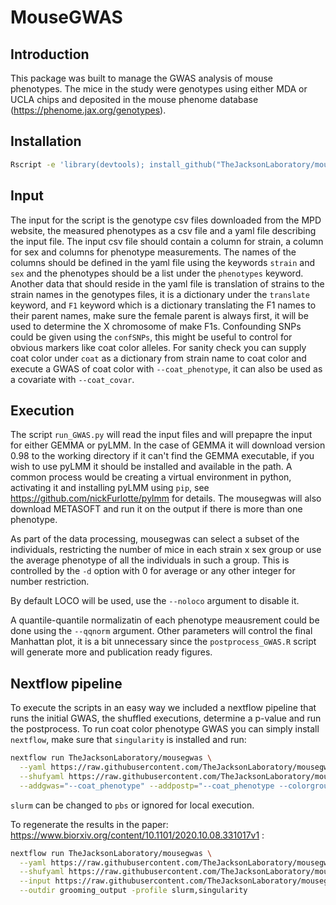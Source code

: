 MouseGWAS
=========

Introduction
------------

This package was built to manage the GWAS analysis of mouse phenotypes. The mice in the study were genotypes using either MDA or UCLA chips and deposited in the mouse phenome database (https://phenome.jax.org/genotypes). 

Installation
------------
```bash
Rscript -e 'library(devtools); install_github("TheJacksonLaboratory/mousegwas")'
```

Input
-----

The input for the script is the genotype csv files downloaded from the MPD website, the measured phenotypes as a csv file and a yaml file describing the input file.
The input csv file should contain a column for strain, a column for sex and columns for phenotype measurements. The names of the columns should be defined in the yaml file using the keywords `strain` and `sex` and the phenotypes should be a list under the `phenotypes` keyword.
Another data that should reside in the yaml file is translation of strains to the strain names in the genotypes files, it is a dictionary under the `translate` keyword, and `F1` keyword which is a dictionary translating the F1 names to their parent names, make sure the female parent is always first, it will be used to determine the X chromosome of make F1s. Confounding SNPs could be given using the `confSNPs`, this might be useful to control for obvious markers like coat color alleles. For sanity check you can supply coat color under `coat` as a dictionary from strain name to coat color and execute a GWAS of coat color with `--coat_phenotype`, it can also be used as a covariate with `--coat_covar`.

Execution
---------

The script `run_GWAS.py` will read the input files and will prepapre the input for either GEMMA or pyLMM. In the case of GEMMA it will download version 0.98 to the working directory if it can't find the GEMMA executable, if you wish to use pyLMM it should be installed and available in the path. A common process would be creating a virtual environment in python, activating it and installing pyLMM using `pip`, see https://github.com/nickFurlotte/pylmm for details.
The mousegwas will also download METASOFT and run it on the output if there is more than one phenotype.

As part of the data processing, mousegwas can select a subset of the individuals, restricting the number of mice in each strain x sex group or use the average phenotype of all the individuals in such a group. This is controlled by the `-d` option with 0 for average or any other integer for number restriction.

By default LOCO will be used, use the `--noloco` argument to disable it.

A quantile-quantile normalizatin of each phenotype meausrement could be done using the `--qqnorm` argument. 
Other parameters will control the final Manhattan plot, it is a bit unnecessary since the `postprocess_GWAS.R` script will generate more and publication ready figures. 

Nextflow pipeline
-----------------
To execute the scripts in an easy way we included a nextflow pipeline that runs the initial GWAS, the shuffled executions, 
determine a p-value and run the postprocess.
To run coat color phenotype GWAS you can simply install `nextflow`, make sure that `singularity` is installed and run:
```bash
nextflow run TheJacksonLaboratory/mousegwas \
  --yaml https://raw.githubusercontent.com/TheJacksonLaboratory/mousegwas/master/example/coat_color_MDA.yaml \
  --shufyaml https://raw.githubusercontent.com/TheJacksonLaboratory/mousegwas/master/example/coat_color_MDA.yaml \
  --addgwas="--coat_phenotype" --addpostp="--coat_phenotype --colorgroup" --pvalue 0.1 --clusters 1 --outdir coatout -profile singularity,slurm
```
`slurm` can be changed to `pbs` or ignored for local execution.

To regenerate the results in the paper: https://www.biorxiv.org/content/10.1101/2020.10.08.331017v1 :
```bash
nextflow run TheJacksonLaboratory/mousegwas \
  --yaml https://raw.githubusercontent.com/TheJacksonLaboratory/mousegwas/master/example/grooming_nowild.yaml \
  --shufyaml https://raw.githubusercontent.com/TheJacksonLaboratory/mousegwas/master/example/grooming_shuffle.yaml \
  --input https://raw.githubusercontent.com/TheJacksonLaboratory/mousegwas/master/example/grooming_paper_strain_survey_2019_11_21.csv \ \
  --outdir grooming_output -profile slurm,singularity
```

